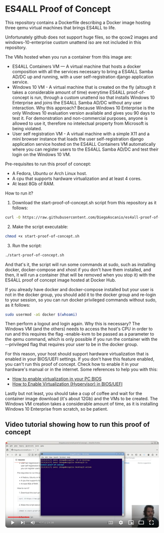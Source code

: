 # ES4ALL Proof of Concept

This repository contains a Dockerfile describing a Docker image hosting three qemu virtual machines that brings ES4ALL to life.

Unfortunately github does not support huge files, so the qcow2 images and windows-10-enterprise custom unattend iso are not included in this repository.

The VMs hosted when you run a container from this image are:

- ES4ALL Containers VM — A virtual machine that hosts a docker composition with all the services necessary to bring a ES4ALL Samba AD/DC up and running, with a user self-registration django application service.
- Windows 10 VM - A virtual machine that is created on the fly (altough it takes a considerable amount of time) everytime ES4ALL proof-of-concept is run, through a custom unattend iso that installs Windows 10 Enterprise and joins the ES4ALL Samba AD/DC without any user interaction. Why this approach? Because Windows 10 Enterprise is the only Windows 10 evaluation version available and gives you 90 days to test it. For demonstration and non-commercial purposes, anyone is allowed to use it, therefore no intelectual property from Microsoft is being violated.
- User self registration VM - A virtual machine with a simple X11 and a mini browser instance that loads the user self-registration django application service hosted on the ES4ALL Containers VM automatically where you can register users to the ES4ALL Samba AD/DC and test their login on the Windows 10 VM.

Pre-requisites to run this proof of concept:

- A Fedora, Ubuntu or Arch Linux host.
- A cpu that supports hardware virtualization and at least 4 cores.
- At least 8Gb of RAM.

How to run it?

1. Download the start-proof-of-concept.sh script from this repository as it follows:

```bash
curl -O https://raw.githubusercontent.com/DiegoAscanio/es4all-proof-of-concept/main/start-proof-of-concept.sh
```

2. Make the script executable:

```bash
chmod +x start-proof-of-concept.sh
```

3. Run the script:

```bash
./start-proof-of-concept.sh
```

And that's it, the script will run some commands at sudo, such as installing docker, docker-compose and xhost if you don't have them installed, and then, it will run a container (that will be removed when you stop it) with the ES4ALL proof of concept image hosted at Docker Hub.

If you already have docker and docker-compose installed but your user is not in the docker group, you should add it to the docker group and re-login to your session, so you can run docker privileged commands without sudo, as it follows:

```bash
sudo usermod -aG docker $(whoami)
```

Then perform a logout and login again. Why this is necessary? The Windows VM (and the others) needs to access the host's CPU in order to run and this requires the flag -enable-kvm to be passed as a parameter to the qemu command, which is only possible if you run the container with the --privileged flag that requires your user to be in the docker group.

For this reason, your host should support hardware virtualization that is enabled in your BIOS/UEFI settings. If you don't have this feature enabled, you can't run this proof of concept. Check how to enable it in your hardware's manual or in the internet. Some references to help you with this:

- [How to enable virtualization in your PC BIOS](https://www.howtogeek.com/213795/how-to-enable-intel-vt-x-in-your-computers-bios-or-uefi-firmware/)
- [How to Enable Virtualization (Hypervisor) in BIOS/UEFI](https://www.isumsoft.com/computer/enable-virtualization-technology-vt-x-in-bios-or-uefi.html)

Lastly but not least, you should take a cup of coffee and wait for the container image download (it's about 12Gb) and the VMs to be created. The Windows VM creation takes a considerable amount of time, as it is installing Windows 10 Enterprise from scratch, so be patient.

## Video tutorial showing how to run this proof of concept

[![](./fu09cry.png)](https://www.youtube.com/watch?v=5mjIi7k6w9o)
